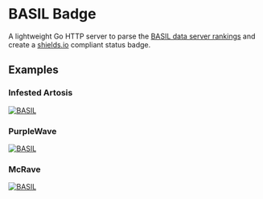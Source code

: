 # BASIL Badge

A lightweight Go HTTP server to parse the [BASIL data server rankings](https://data.basil-ladder.net/stats/ranking.json) and create a [shields.io](shields.io) compliant status badge. 

## Examples

### Infested Artosis
[![BASIL](https://img.shields.io/endpoint?url=https%3A//basil-badge-production.up.railway.app/badge/Infested%2520Artosis)](https://www.basil-ladder.net/ranking.html)

### PurpleWave
[![BASIL](https://img.shields.io/endpoint?url=https%3A//basil-badge-production.up.railway.app/badge/PurpleWave)](https://www.basil-ladder.net/ranking.html)


### McRave
[![BASIL](https://img.shields.io/endpoint?url=https%3A//basil-badge-production.up.railway.app/badge/McRave)](https://www.basil-ladder.net/ranking.html)
